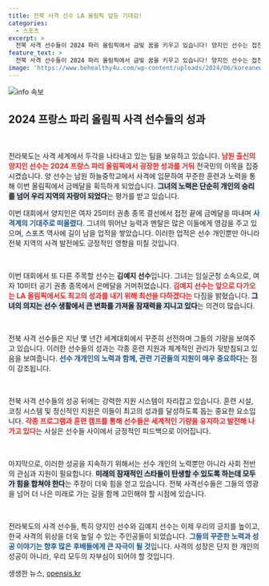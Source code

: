 ```yaml
---
title: 전북 사격 선수 LA 올림픽 앞둔 기대감!
categories:
  - 스포츠
excerpt: >
  전북 사격 선수들이 2024 파리 올림픽에서 금빛 꿈을 키우고 있습니다! 양지인 선수는 접전 끝에 금메달을 획득하며 역대급 활약을 펼쳤고, 김예지 선수는 LA 올림픽을 향한 포부를 밝혔습니다. 이들의 도전과 열정을 함께 확인해보세요!
feature_text: >
  전북 사격 선수들이 2024 파리 올림픽에서 금빛 꿈을 키우고 있습니다! 양지인 선수는 접전 끝에 금메달을 획득하며 역대급 활약을 펼쳤고, 김예지 선수는 LA 올림픽을 향한 포부를 밝혔습니다. 이들의 도전과 열정을 함께 확인해보세요!
image: 'https://www.behealthy4u.com/wp-content/uploads/2024/06/koreanews.jpg'
---
```


<p><img src="https://www.behealthy4u.com/wp-content/uploads/2024/06/koreanews.jpg" alt="info 속보" /></p>

<h2 data-ke-size="size26">2024 프랑스 파리 올림픽 사격 선수들의 성과</h2>

<p data-ke-size="size16">&nbsp;</p>

<p>전라북도는 사격 세계에서 두각을 나타내고 있는 팀을 보유하고 있습니다. <b><span style="color: #ee2323;">남원 출신의 양지인 선수는 2024 프랑스 파리 올림픽에서 굉장한 성과를 거둬</span></b> 전국민의 이목을 집중시켰습니다. 양 선수는 남원 하늘중학교에서 사격에 입문하여 꾸준한 훈련과 노력을 통해 이번 올림픽에서 금메달을 획득하게 되었습니다. <b><span style="background-color: #21538527;">그녀의 노력은 단순히 개인의 승리를 넘어 우리 지역의 자랑이 되었다</span></b>는 평가를 받고 있습니다. </p>

<p>이번 대회에서 양지인은 여자 25미터 권총 종목 결선에서 접전 끝에 금메달을 따내며 <b><span style="color: #1a5490;">사격계의 기대주로 떠올렸다</span></b>. 그녀의 뛰어난 능력과 멘탈은 많은 이들에게 영감을 주고 있으며, 스포츠 역사에 길이 남을 업적을 쌓았습니다. 이러한 업적은 선수 개인뿐만 아니라 전북 지역의 사격 발전에도 긍정적인 영향을 미칠 것입니다.</p>

<p data-ke-size="size16">&nbsp;</p>

<p>이번 대회에서 또 다른 주목할 선수는 <b>김예지 선수</b>입니다. 그녀는 임실군청 소속으로, 여자 10미터 공기 권총 종목에서 은메달을 거머쥐었습니다. <b><span style="color: #ee2323;">김예지 선수는 앞으로 다가오는 LA 올림픽에서도 최고의 성과를 내기 위해 최선을 다하겠다는</span></b> 다짐을 밝혔습니다. <b><span style="background-color: #21538527;">그녀의 의지는 선수 생활에서 큰 변화를 가져올 잠재력을 지니고 있다</span></b>는 의견이 많습니다.</p>

<p data-ke-size="size16">&nbsp;</p>

<p>전북 사격 선수들은 지난 몇 년간 세계대회에서 꾸준히 선전하며 그들의 기량을 보여주고 있습니다. 이러한 선수들의 성과는 각종 훈련 지원과 체계적인 관리가 뒷받침되고 있음을 보여줍니다. <b><span style="color: #1a5490;">선수 개개인의 노력과 함께, 관련 기관들의 지원이 매우 중요하다</span></b>는 점이 강조됩니다.</p>

<p data-ke-size="size16">&nbsp;</p>

<p>전북 사격 선수들의 성공 뒤에는 강력한 지원 시스템이 자리잡고 있습니다. 훈련 시설, 코칭 시스템 및 정신적인 지원은 이들이 최고의 성과를 달성하도록 돕는 중요한 요소입니다. <b><span style="color: #ee2323;">각종 프로그램과 훈련 캠프를 통해 선수들은 세계적인 기량을 유지하고 발전해 나가고 있다</span></b>는 사실은 선수들 사이에서 긍정적인 피드백으로 이어집니다.</p>

<p data-ke-size="size16">&nbsp;</p>

<p>마지막으로, 이러한 성공을 지속하기 위해서는 선수 개인의 노력뿐만 아니라 사회 전반의 관심과 지원이 필요합니다. <b><span style="background-color: #21538527;">미래의 잠재적인 스타들이 탄생할 수 있도록 하는데 모두가 힘을 합쳐야 한다</span></b>는 주장이 더욱 힘을 얻고 있습니다. 전북 사격선수들은 그들의 영광을 넘어 더 나은 미래로 가는 길을 함께 고민해야 할 시점에 있습니다.</p>

<p data-ke-size="size16">&nbsp;</p>

<p>전라북도의 사격 선수들, 특히 양지인 선수와 김예지 선수는 이제 우리의 긍지를 높이고, 한국 사격의 위상을 더욱 높일 수 있는 주인공들이 되었습니다. <b><span style="color: #1a5490;">그들의 꾸준한 노력과 성공 이야기는 향후 많은 후배들에게 큰 자극이 될 것</span></b>입니다. 사격의 성장은 단지 한 개인의 성공이 아니라, 우리 모두의 자부심이 되어야 할 것입니다.</p>
생생한 뉴스, <a href="https://opensis.kr" rel="dofollow">opensis.kr</a>



